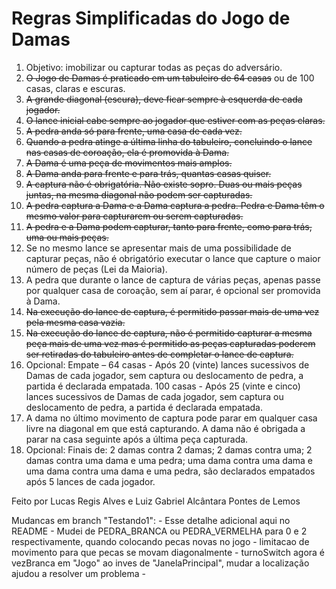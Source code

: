# Regras Simplificadas do Jogo de Damas


1. Objetivo: imobilizar ou capturar todas as peças do adversário.
2. ~~O Jogo de Damas é praticado em um tabuleiro de 64 casas~~ ou de 100 casas, claras e escuras.
3. ~~A grande diagonal (escura), deve ficar sempre à esquerda de cada jogador.~~
4. ~~O lance inicial cabe sempre ao jogador que estiver com as peças claras.~~
5. ~~A pedra anda só para frente, uma casa de cada vez.~~
6. ~~Quando a pedra atinge a última linha do tabuleiro, concluindo o lance nas casas de coroação, ela é promovida à Dama.~~
7. ~~A Dama é uma peça de movimentos mais amplos.~~
8. ~~A Dama anda para frente e para trás, quantas casas quiser.~~
9. ~~A captura não é obrigatória. Não existe sopro. Duas ou mais peças juntas, na mesma diagonal não podem ser capturadas.~~
10. ~~A pedra captura a Dama e a Dama captura a pedra. Pedra e Dama têm o mesmo valor para capturarem ou serem capturadas.~~
11. ~~A pedra e a Dama podem capturar, tanto para frente, como para trás, uma ou mais peças.~~
12. Se no mesmo lance se apresentar mais de uma possibilidade de capturar peças, não é obrigatório executar o lance que capture o maior número de peças (Lei da Maioria).
13. A pedra que durante o lance de captura de várias peças, apenas passe por qualquer casa de coroação, sem aí parar, é opcional ser promovida à Dama.
14. ~~Na execução do lance de captura, é permitido passar mais de uma vez pela mesma casa vazia.~~
15. ~~Na execução do lance de captura, não é permitido capturar a mesma peça mais de uma vez mas é permitido as peças capturadas poderem ser retiradas do tabuleiro antes de completar o lance de captura.~~
16. Opcional: Empate – 64 casas - Após 20 (vinte) lances sucessivos de Damas de cada jogador, sem captura ou deslocamento de pedra, a partida é declarada empatada. 100 casas - Após 25 (vinte e cinco) lances sucessivos de Damas de cada jogador, sem captura ou deslocamento de pedra, a partida é declarada empatada.
17. A dama no último movimento de captura pode parar em qualquer casa livre na diagonal em que está capturando. A dama não é obrigada a parar na casa seguinte após a última peça capturada.
18. Opcional: Finais de: 2 damas contra 2 damas; 2 damas contra uma; 2 damas contra uma dama e uma pedra; uma dama contra uma dama e uma dama contra uma dama e uma pedra, são declarados empatados após 5 lances de cada jogador.

Feito por Lucas Regis Alves e Luiz Gabriel Alcântara Pontes de Lemos

Mudancas em branch "Testando1":
    - Esse detalhe adicional aqui no README
    - Mudei de PEDRA_BRANCA ou PEDRA_VERMELHA para 0 e 2 respectivamente, quando colocando pecas novas no jogo
    - limitacao de movimento para que pecas se movam diagonalmente
    - turnoSwitch agora é vezBranca em "Jogo" ao inves de "JanelaPrincipal", mudar a localização ajudou a resolver um problema
    -